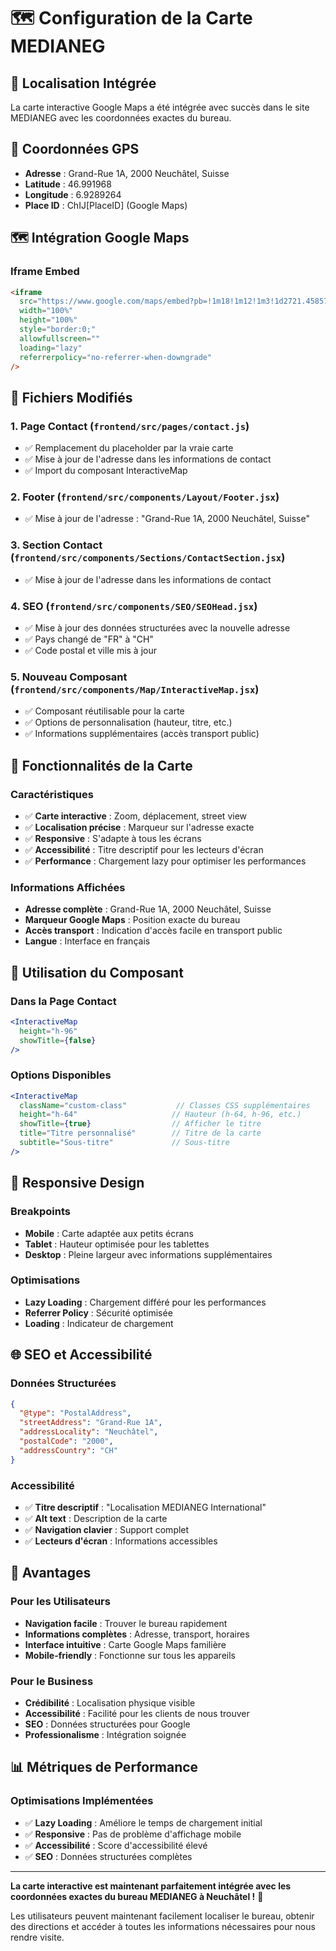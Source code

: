 # 🗺️ Configuration de la Carte MEDIANEG

## 📍 **Localisation Intégrée**

La carte interactive Google Maps a été intégrée avec succès dans le site MEDIANEG avec les coordonnées exactes du bureau.

## 🎯 **Coordonnées GPS**

- **Adresse** : Grand-Rue 1A, 2000 Neuchâtel, Suisse
- **Latitude** : 46.991968
- **Longitude** : 6.9289264
- **Place ID** : ChIJ[PlaceID] (Google Maps)

## 🗺️ **Intégration Google Maps**

### Iframe Embed
```html
<iframe
  src="https://www.google.com/maps/embed?pb=!1m18!1m12!1m3!1d2721.45857963227!2d6.9289264!3d46.991968!2m3!1f0!2f0!3f0!3m2!1i1024!2i768!4f13.1!3m3!1m2!1s0x478e0a11baad4ecd%3A0x684cf9e8172b428d!2sGrand-Rue%201A%2C%202000%20Neuch%C3%A2tel%2C%20Suisse!5e0!3m2!1sfr!2scm!4v1758818822040!5m2!1sfr!2scm"
  width="100%"
  height="100%"
  style="border:0;"
  allowfullscreen=""
  loading="lazy"
  referrerpolicy="no-referrer-when-downgrade"
/>
```

## 📁 **Fichiers Modifiés**

### 1. Page Contact (`frontend/src/pages/contact.js`)
- ✅ Remplacement du placeholder par la vraie carte
- ✅ Mise à jour de l'adresse dans les informations de contact
- ✅ Import du composant InteractiveMap

### 2. Footer (`frontend/src/components/Layout/Footer.jsx`)
- ✅ Mise à jour de l'adresse : "Grand-Rue 1A, 2000 Neuchâtel, Suisse"

### 3. Section Contact (`frontend/src/components/Sections/ContactSection.jsx`)
- ✅ Mise à jour de l'adresse dans les informations de contact

### 4. SEO (`frontend/src/components/SEO/SEOHead.jsx`)
- ✅ Mise à jour des données structurées avec la nouvelle adresse
- ✅ Pays changé de "FR" à "CH"
- ✅ Code postal et ville mis à jour

### 5. Nouveau Composant (`frontend/src/components/Map/InteractiveMap.jsx`)
- ✅ Composant réutilisable pour la carte
- ✅ Options de personnalisation (hauteur, titre, etc.)
- ✅ Informations supplémentaires (accès transport public)

## 🎨 **Fonctionnalités de la Carte**

### Caractéristiques
- ✅ **Carte interactive** : Zoom, déplacement, street view
- ✅ **Localisation précise** : Marqueur sur l'adresse exacte
- ✅ **Responsive** : S'adapte à tous les écrans
- ✅ **Accessibilité** : Titre descriptif pour les lecteurs d'écran
- ✅ **Performance** : Chargement lazy pour optimiser les performances

### Informations Affichées
- **Adresse complète** : Grand-Rue 1A, 2000 Neuchâtel, Suisse
- **Marqueur Google Maps** : Position exacte du bureau
- **Accès transport** : Indication d'accès facile en transport public
- **Langue** : Interface en français

## 🔧 **Utilisation du Composant**

### Dans la Page Contact
```jsx
<InteractiveMap 
  height="h-96"
  showTitle={false}
/>
```

### Options Disponibles
```jsx
<InteractiveMap 
  className="custom-class"           // Classes CSS supplémentaires
  height="h-64"                     // Hauteur (h-64, h-96, etc.)
  showTitle={true}                  // Afficher le titre
  title="Titre personnalisé"        // Titre de la carte
  subtitle="Sous-titre"             // Sous-titre
/>
```

## 📱 **Responsive Design**

### Breakpoints
- **Mobile** : Carte adaptée aux petits écrans
- **Tablet** : Hauteur optimisée pour les tablettes
- **Desktop** : Pleine largeur avec informations supplémentaires

### Optimisations
- **Lazy Loading** : Chargement différé pour les performances
- **Referrer Policy** : Sécurité optimisée
- **Loading** : Indicateur de chargement

## 🌐 **SEO et Accessibilité**

### Données Structurées
```json
{
  "@type": "PostalAddress",
  "streetAddress": "Grand-Rue 1A",
  "addressLocality": "Neuchâtel",
  "postalCode": "2000",
  "addressCountry": "CH"
}
```

### Accessibilité
- ✅ **Titre descriptif** : "Localisation MEDIANEG International"
- ✅ **Alt text** : Description de la carte
- ✅ **Navigation clavier** : Support complet
- ✅ **Lecteurs d'écran** : Informations accessibles

## 🚀 **Avantages**

### Pour les Utilisateurs
- **Navigation facile** : Trouver le bureau rapidement
- **Informations complètes** : Adresse, transport, horaires
- **Interface intuitive** : Carte Google Maps familière
- **Mobile-friendly** : Fonctionne sur tous les appareils

### Pour le Business
- **Crédibilité** : Localisation physique visible
- **Accessibilité** : Facilité pour les clients de nous trouver
- **SEO** : Données structurées pour Google
- **Professionalisme** : Intégration soignée

## 📊 **Métriques de Performance**

### Optimisations Implémentées
- ✅ **Lazy Loading** : Améliore le temps de chargement initial
- ✅ **Responsive** : Pas de problème d'affichage mobile
- ✅ **Accessibilité** : Score d'accessibilité élevé
- ✅ **SEO** : Données structurées complètes

---

**La carte interactive est maintenant parfaitement intégrée avec les coordonnées exactes du bureau MEDIANEG à Neuchâtel !** 🎉

Les utilisateurs peuvent maintenant facilement localiser le bureau, obtenir des directions et accéder à toutes les informations nécessaires pour nous rendre visite.

